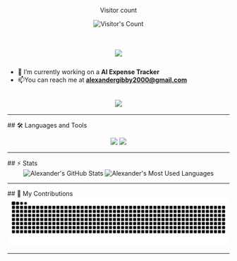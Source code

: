 <div align="center"> 
  <p>Visitor count</p>
  <img src="https://profile-counter.glitch.me/{AlexGibby2000}/count.svg" alt="Visitor's Count" />
</div>
<h1 align="center">
    <img src="https://readme-typing-svg.herokuapp.com/?font=Inter&size=48&center=true&vCenter=true&width=500&height=70&color=4493F8&duration=4000&lines=Hi+There!+👋;+I'm+Alexander+Gibson!;" />
</h1>

- 🔭 I’m currently working on a **AI Expense Tracker**
- 📫You can reach me at **alexandergibby2000@gmail.com**
 <br>
 
 <div align="center">
   <a href="https://www.linkedin.com/in/alexander-ian-gibson/" target="_blank">
     <img src="https://img.shields.io/badge/LinkedIn-0077B5?style=for-the-badge&logo=linkedin&logoColor=white" target="_blank" />
   </a>
 </div>
 
 <hr>
 ## 🛠️ Languages and Tools
 
 <br>
 
 <p align="center">
   <img src="https://skillicons.dev/icons?i=java,python,spring,react,mongodb,php" />
  <img src="https://skillicons.dev/icons?i=html,css,js,git,postman,vscode" />
</p>

<hr>
## ⚡️ Stats

<br>

<div align=center>
  <img width=390 src="https://github-readme-stats.vercel.app/api?username=AlexGibby2000&theme=transparent&count_private=true&show_icons=true&rank_icon=github&locale=en" alt="Alexander's GitHub Stats" />
  <img width=325 src="https://github-readme-stats.vercel.app/api/top-langs?username=AlexGibby2000&theme=transparent&layout=donut&hide=css&langs_count=8&border_radius=10&show_icons=true&locale=en" alt="Alexander's Most Used Languages" />
</div>

<hr>
## 🐍 My Contributions

<div align="center">
  <picture>
    <source media="(prefers-color-scheme: dark)" srcset="https://raw.githubusercontent.com/AlexGibby2000/AlexGibby2000/output/github-contribution-grid-snake-dark.svg" />
    <source media="(prefers-color-scheme: light)" srcset="https://raw.githubusercontent.com/AlexGibby2000/AlexGibby2000/output/github-contribution-grid-snake.svg" />
    <img alt="github-snake" src="https://raw.githubusercontent.com/AlexGibby2000/AlexGibby2000/output/github-contribution-grid-snake.svg" />
  </picture>
</div>

<hr>

